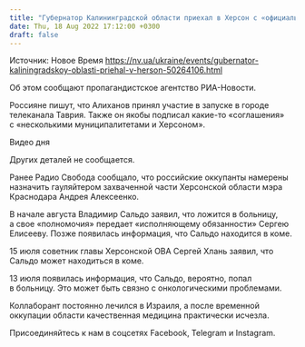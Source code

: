 ```yaml
---
title: "Губернатор Калининградской области приехал в Херсон с «официальным визитом»"
date: Thu, 18 Aug 2022 17:12:00 +0300
draft: false
---
```

Источник: Новое Время https://nv.ua/ukraine/events/gubernator-kaliningradskoy-oblasti-priehal-v-herson-50264106.html


 Об этом сообщают пропагандистское агентство РИА-Новости.

Россияне пишут, что Алиханов принял участие в запуске в городе телеканала Таврия. Также он якобы подписал какие-то «соглашения» с «несколькими муниципалитетами и Херсоном».

 Видео дня   

Других деталей не сообщается.

Ранее Радио Свобода сообщало, что российские оккупанты намерены назначить гауляйтером захваченной части Херсонской области мэра Краснодара Андрея Алексеенко.

В начале августа Владимир Сальдо заявил, что ложится в больницу, а свое «полномочия» передает «исполняющему обязанности» Сергею Елисееву. Позже появилась информация, что Сальдо находится в коме.

15 июля советник главы Херсонской ОВА Сергей Хлань заявил, что Сальдо может находиться в коме.

13 июля появилась информация, что Сальдо, вероятно, попал в больницу. Это может быть связно с онкологическими проблемами.

Коллаборант постоянно лечился в Израиля, а после временной оккупации области качественная медицина практически исчезла.

Присоединяйтесь к нам в соцсетях Facebook, Telegram и Instagram.
